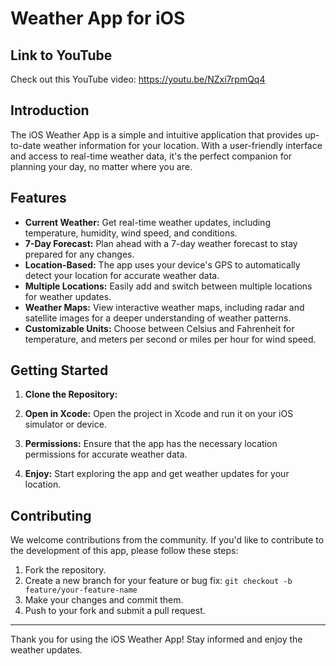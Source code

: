 # Weather App for iOS

## Link to YouTube 

Check out this YouTube video: https://youtu.be/NZxi7rpmQq4


## Introduction

The iOS Weather App is a simple and intuitive application that provides up-to-date weather information for your location. With a user-friendly interface and access to real-time weather data, it's the perfect companion for planning your day, no matter where you are.

## Features

- **Current Weather:** Get real-time weather updates, including temperature, humidity, wind speed, and conditions.
- **7-Day Forecast:** Plan ahead with a 7-day weather forecast to stay prepared for any changes.
- **Location-Based:** The app uses your device's GPS to automatically detect your location for accurate weather data.
- **Multiple Locations:** Easily add and switch between multiple locations for weather updates.
- **Weather Maps:** View interactive weather maps, including radar and satellite images for a deeper understanding of weather patterns.
- **Customizable Units:** Choose between Celsius and Fahrenheit for temperature, and meters per second or miles per hour for wind speed.


## Getting Started

1. **Clone the Repository:**


2. **Open in Xcode:**
Open the project in Xcode and run it on your iOS simulator or device.

3. **Permissions:**
Ensure that the app has the necessary location permissions for accurate weather data.

4. **Enjoy:** Start exploring the app and get weather updates for your location.

## Contributing

We welcome contributions from the community. If you'd like to contribute to the development of this app, please follow these steps:

1. Fork the repository.
2. Create a new branch for your feature or bug fix: `git checkout -b feature/your-feature-name`
3. Make your changes and commit them.
4. Push to your fork and submit a pull request.


---

Thank you for using the iOS Weather App! Stay informed and enjoy the weather updates.

